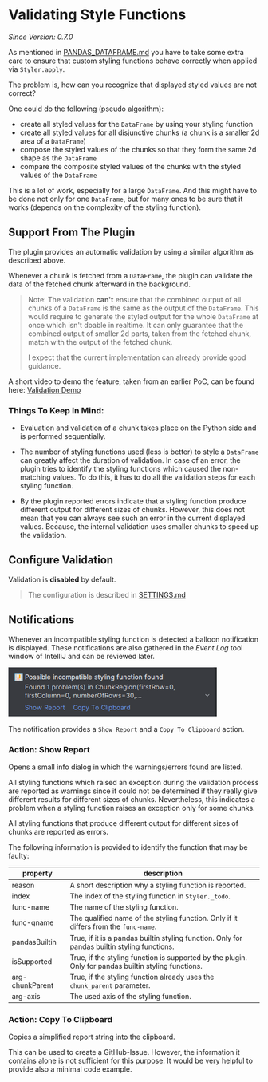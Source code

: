 # Validating Style Functions
*Since Version: 0.7.0*

As mentioned in [PANDAS_DATAFRAME.md](./PANDAS_DATAFRAME.md#styling-a-dataframe) you have to take some extra care to
ensure that custom styling functions behave correctly when applied via `Styler.apply`. 

The problem is, how can you recognize that displayed styled values are not correct?

One could do the following (pseudo algorithm):

- create all styled values for the `DataFrame` by using your styling function
- create all styled values for all disjunctive chunks (a chunk is a smaller 2d area of a `DataFrame`)
- compose the styled values of the chunks so that they form the same 2d shape as the `DataFrame`
- compare the composite styled values of the chunks with the styled values of the `DataFrame`

This is a lot of work, especially for a large `DataFrame`. 
And this might have to be done not only for one `DataFrame`, but for many ones to be sure that it works (depends on the complexity of the styling function).

## Support From The Plugin
The plugin provides an automatic validation by using a similar algorithm as described above.

Whenever a chunk is fetched from a `DataFrame`, the plugin can validate the data of the fetched chunk afterward in the background.
> Note: The validation **can't** ensure that the combined output of all chunks of a `DataFrame` is the same as the output of the `DataFrame`.
> This would require to generate the styled output for the whole `DataFrame` at once which isn't doable in realtime.
> It can only guarantee that the combined output of smaller 2d parts, taken from the fetched chunk, match with the output of the fetched chunk.
> 
> I expect that the current implementation can already provide good guidance.

A short video to demo the feature, taken from an earlier PoC, can be found here: [Validation Demo](https://twitter.com/rendner/status/1530298351698296833?s=20&t=6wXXchcZvLfHJK5ZndpNFA)


### Things To Keep In Mind:

- Evaluation and validation of a chunk takes place on the Python side and is performed sequentially.

- The number of styling functions used (less is better) to style a `DataFrame` can greatly affect the duration of validation.
  In case of an error, the plugin tries to identify the styling functions which caused the non-matching values.
  To do this, it has to do all the validation steps for each styling function.

- By the plugin reported errors indicate that a styling function produce different output for different sizes of chunks.
  However, this does not mean that you can always see such an error in the current displayed values. Because, the internal validation uses smaller chunks to speed up the validation.

## Configure Validation
Validation is **disabled** by default.

> The configuration is described in [SETTINGS.md](SETTINGS.md)

## Notifications
Whenever an incompatible styling function is detected a balloon notification is displayed.
These notifications are also gathered in the *Event Log* tool window of IntelliJ and can be reviewed later.

![notification_invalid_styling_function](images/notification_invalid_styling_function.png)

The notification provides a `Show Report` and a `Copy To Clipboard` action.

### Action: Show Report
Opens a small info dialog in which the warnings/errors found are listed.

All styling functions which raised an exception during the validation process are reported as warnings since it could not be determined if they really give different results for different sizes of chunks.
Nevertheless, this indicates a problem when a styling function raises an exception only for some chunks.

All styling functions that produce different output for different sizes of chunks are reported as errors.

The following information is provided to identify the function that may be faulty:

| property        | description                                                                                          |
|-----------------|------------------------------------------------------------------------------------------------------|
| reason          | A short description why a styling function is reported.                                              |
| index           | The index of the styling function in `Styler._todo`.                                                 |
| func-name       | The name of the styling function.                                                                    |
| func-qname      | The qualified name of the styling function. Only if it differs from the `func-name`.                 |
| pandasBuiltin   | True, if it is a pandas builtin styling function. Only for pandas builtin styling functions.         |
| isSupported     | True, if the styling function is supported by the plugin. Only for pandas builtin styling functions. |
| arg-chunkParent | True, if the styling function already uses the `chunk_parent` parameter.                             |
| arg-axis        | The used axis of the styling function.                                                               |

### Action: Copy To Clipboard
Copies a simplified report string into the clipboard.

This can be used to create a GitHub-Issue.
However, the information it contains alone is not sufficient for this purpose.
It would be very helpful to provide also a minimal code example.
